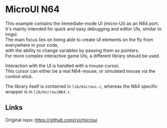 # MicroUI N64

This example contains the immediate-mode UI (micro-UI) as an N64 port.<br>
It's mainly intended for quick and easy debugging and editor UIs, similar to imgui.<br>
The main focus lies on being able to create UI elements on the fly from everywhere in your code,<br>
with the ability to change variables by passing them as pointers.<br>
For more complex interactive game UIs, a different library should be used.<br>

Interaction with the UI is handled with a mouse-cursor.<br>
This cursor can either be a real N64-mouse, or simulated mouse via the control-stick.

The library itself is contained in `lib/microui.c`, whereas the N64 specific wrapper is in `lib/microuiN64.c`.

## Links
Original repo: https://github.com/rxi/microui